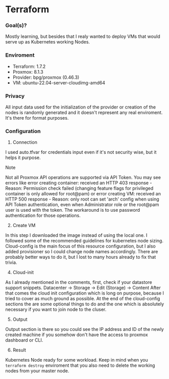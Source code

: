 # Terraform

### Goal(s)?

Mostly learning, but besides that I realy wanted to deploy VMs that would serve up as Kubernetes working Nodes.

### Enviroment

* Terraform: 1.7.2
* Proxmox: 8.1.3
* Provider: bpg/proxmox (0.46.3)
* VM: ubuntu-22.04-server-cloudimg-amd64

### Privacy

All input data used for the initialization of the provider or creation of the nodes is randomly generated and it doesn't represent any real enviroment. It's there for format purposes.

### Configuration

1. Connection
   
I used auto.tfvar for credentials input even if it's not security wise, but it helps it purpose.

> [!NOTE]
> Not all Proxmox API operations are supported via API Token. You may see errors like error creating container: received an HTTP 403 response - Reason: Permission check failed (changing feature flags for privileged container is only allowed for root@pam) or error creating VM: received an HTTP 500 response - Reason: only root can set 'arch' config when using API Token authentication, even when Administrator role or the root@pam user is used with the token. The workaround is to use password authentication for those operations.
   
2. Create VM

In this step I downloaded the image instead of using the local one. I followed some of the recommended guidelines for kubernetes node sizing.
Cloud-config is the main focus of this resource configuration, but I also added provisioner so I could change node names accordingly.
There are probably better ways to do it, but I lost to many hours already to fix that trivia.

4. Cloud-init

As I already mentioned in the comments, first, check if your datastore support snippets. Datacenter -> Storage -> Edit (Storage) -> Content 
After that comes the cloud init configuration which is long on purpose, because I tried to cover as much ground as possible.
At the end of the cloud-config sections the are some optional things to do and the one which is absolutely necessary if you want to join node to the cluser.

5. Output

Output section is there so you could see the IP address and ID of the newly created machine if you somehow don't have the access to proxmox dashboard or CLI.

6. Result

Kubernetes Node ready for some workload.
Keep in mind when you `terraform destroy` enviroment that you also need to delete the working nodes from your master node.
